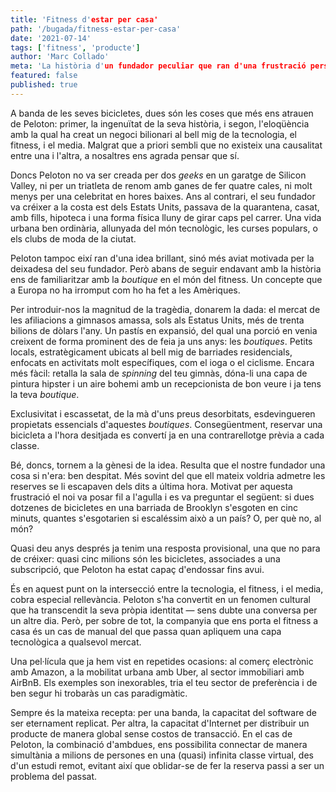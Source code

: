 ```yaml
---
title: 'Fitness d'estar per casa'
path: '/bugada/fitness-estar-per-casa'
date: '2021-07-14'
tags: ['fitness', 'producte']
author: 'Marc Collado'
meta: 'La història d'un fundador peculiar que ran d'una frustració personal ha endossat quasi de cinc milions de bicicletes arreu del món.'
featured: false
published: true
---
```


A banda de les seves bicicletes, dues són les coses que més ens atrauen de Peloton: primer, la ingenuïtat de la seva història, i segon, l'eloqüència amb la qual ha creat un negoci bilionari al bell mig de la tecnologia, el fitness, i el media. Malgrat que a priori sembli que no existeix una causalitat entre una i l'altra, a nosaltres ens agrada pensar que sí.

Doncs Peloton no va ser creada per dos _geeks_ en un garatge de Silicon Valley, ni per un triatleta de renom amb ganes de fer quatre cales, ni molt menys per una celebritat en hores baixes. Ans al contrari, el seu fundador va créixer a la costa est dels Estats Units, passava de la quarantena, casat, amb fills, hipoteca i una forma física lluny de girar caps pel carrer. Una vida urbana ben ordinària, allunyada del món tecnològic, les curses populars, o els clubs de moda de la ciutat.

Peloton tampoc eixí ran d'una idea brillant, sinó més aviat motivada per la deixadesa del seu fundador. Però abans de seguir endavant amb la història ens de familiaritzar amb la _boutique_ en el món del fitness. Un concepte que a Europa no ha irromput com ho ha fet a les Amèriques.

Per introduir-nos la magnitud de la tragèdia, donarem la dada: el mercat de les afiliacions a gimnasos amassa, sols als Estatus Units, més de trenta bilions de dòlars l'any. Un pastís en expansió, del qual una porció en venia creixent de forma prominent des de feia ja uns anys: les _boutiques_. Petits locals, estratègicament ubicats al bell mig de barriades residencials, enfocats en activitats molt específiques, com el ioga o el ciclisme. Encara més fàcil: retalla la sala de _spinning_ del teu gimnàs, dóna-li una capa de pintura hipster i un aire bohemi amb un recepcionista de bon veure i ja tens la teva _boutique_.

Exclusivitat i escassetat, de la mà d'uns preus desorbitats, esdevingueren propietats essencials d'aquestes _boutiques_. Consegüentment, reservar una bicicleta a l'hora desitjada es convertí ja en una contrarellotge prèvia a cada classe.

Bé, doncs, tornem a la gènesi de la idea. Resulta que el nostre fundador una cosa si n'era: ben despitat. Més sovint del que ell mateix voldria admetre les reserves se li escapaven dels dits a última hora. Motivat per aquesta frustració el noi va posar fil a l'agulla i es va preguntar el següent: si dues dotzenes de bicicletes en una barriada de Brooklyn s'esgoten en cinc minuts, quantes s'esgotarien si escaléssim això a un país? O, per què no, al món?

Quasi deu anys després ja tenim una resposta provisional, una que no para de créixer: quasi cinc milions són les bicicletes, associades a una subscripció, que Peloton ha estat capaç d'endossar fins avui.

És en aquest punt on la intersecció entre la tecnologia, el fitness, i el media, cobra especial rellevància. Peloton s'ha convertit en un fenomen cultural que ha transcendit la seva pròpia identitat — sens dubte una conversa per un altre dia. Però, per sobre de tot, la companyia que ens porta el fitness a casa és un cas de manual del que passa quan apliquem una capa tecnològica a qualsevol mercat.

Una pel·lícula que ja hem vist en repetides ocasions: al comerç electrònic amb Amazon, a la mobilitat urbana amb Uber, al sector immobiliari amb AirBnB. Els exemples son inexorables, tria el teu sector de preferència i de ben segur hi trobaràs un cas paradigmàtic.

Sempre és la mateixa recepta: per una banda, la capacitat del software de ser eternament replicat. Per altra, la capacitat d'Internet per distribuir un producte de manera global sense costos de transacció. En el cas de Peloton, la combinació d'ambdues, ens possibilita connectar de manera simultània a milions de persones en una (quasi) infinita classe virtual, des d'un estudi remot, evitant així que oblidar-se de fer la reserva passi a ser un problema del passat.
